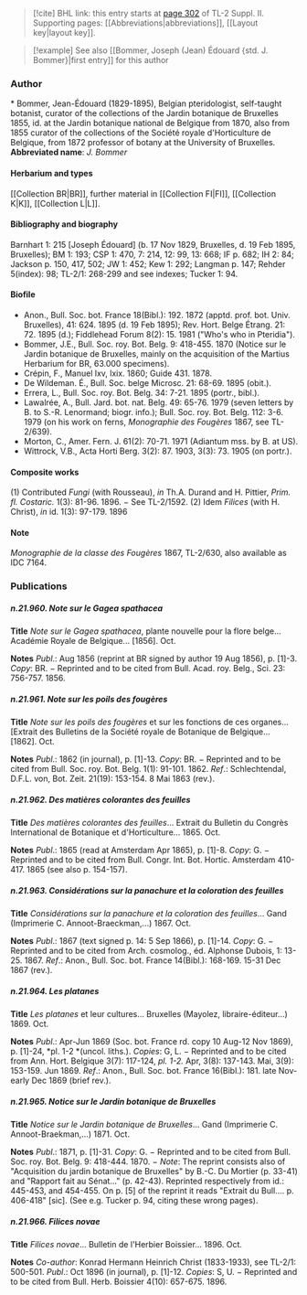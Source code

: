 > [!cite] BHL link: this entry starts at [page 302](https://www.biodiversitylibrary.org/page/33265499) of TL-2 Suppl. II.
> Supporting pages: [[Abbreviations|abbreviations]], [[Layout key|layout key]].

> [!example] See also [[Bommer, Joseph (Jean) Édouard {std. J. Bommer}|first entry]] for this author

### Author

\* Bommer, Jean-Édouard (1829-1895), Belgian pteridologist, self-taught botanist, curator of the collections of the Jardin botanique de Bruxelles 1855, id. at the Jardin botanique national de Belgique from 1870, also from 1855 curator of the collections of the Société royale d'Horticulture de Belgique, from 1872 professor of botany at the University of Bruxelles. 
**Abbreviated name**: *J. Bommer*

#### Herbarium and types

[[Collection BR|BR]], further material in [[Collection FI|FI]], [[Collection K|K]], [[Collection L|L]].

#### Bibliography and biography

Barnhart 1: 215 \[Joseph Édouard\] (b. 17 Nov 1829, Bruxelles, d. 19 Feb 1895, Bruxelles); BM 1: 193; CSP 1: 470, 7: 214, 12: 99, 13: 668; IF p. 682; IH 2: 84; Jackson p. 150, 417, 502; JW 1: 452; Kew 1: 292; Langman p. 147; Rehder 5(index): 98; TL-2/1: 268-299 and see indexes; Tucker 1: 94.

#### Biofile

- Anon., Bull. Soc. bot. France 18(Bibl.): 192. 1872 (apptd. prof. bot. Univ. Bruxelles), 41: 624. 1895 (d. 19 Feb 1895); Rev. Hort. Belge Étrang. 21: 72. 1895 (d.); Fiddlehead Forum 8(2): 15. 1981 ("Who's who in Pteridia").
- Bommer, J.E., Bull. Soc. roy. Bot. Belg. 9: 418-455. 1870 (Notice sur le Jardin botanique de Bruxelles, mainly on the acquisition of the Martius Herbarium for BR, 63.000 specimens).
- Crépin, F., Manuel lxv, lxix. 1860; Guide 431. 1878.
- De Wildeman. É., Bull. Soc. belge Microsc. 21: 68-69. 1895 (obit.).
- Errera, L., Bull. Soc. roy. Bot. Belg. 34: 7-21. 1895 (portr., bibl.).
- Lawalrée, A., Bull. Jard. bot. nat. Belg. 49: 65-76. 1979 (seven letters by B. to S.-R. Lenormand; biogr. info.); Bull. Soc. roy. Bot. Belg. 112: 3-6. 1979 (on his work on ferns, *Monographie des Fougères* 1867, see TL-2/639).
- Morton, C., Amer. Fern. J. 61(2): 70-71. 1971 (Adiantum mss. by B. at US).
- Wittrock, V.B., Acta Horti Berg. 3(2): 87. 1903, 3(3): 73. 1905 (on portr.).

#### Composite works

(1) Contributed *Fungi* (with Rousseau), *in* Th.A. Durand and H. Pittier, *Prim. fl. Costaric.* 1(3): 81-96. 1896. − See TL-2/1592.
(2) Idem *Filices* (with H. Christ), *in* id. 1(3): 97-179. 1896

#### Note

*Monographie de la classe des Fougères* 1867, TL-2/630, also available as IDC 7164.

### Publications

##### n.21.960. Note sur le Gagea spathacea

**Title**
*Note sur le Gagea spathacea*, plante nouvelle pour la flore belge... Académie Royale de Belgique... \[1856\]. Oct.

**Notes**
*Publ*.: Aug 1856 (reprint at BR signed by author 19 Aug 1856), p. \[1\]-3. *Copy*: BR. − Reprinted and to be cited from Bull. Acad. roy. Belg., Sci. 23: 756-757. 1856.

##### n.21.961. Note sur les poils des fougères

**Title**
*Note sur les poils des fougères* et sur les fonctions de ces organes... \[Extrait des Bulletins de la Société royale de Botanique de Belgique... \[1862\]. Oct.

**Notes**
*Publ*.: 1862 (in journal), p. \[1\]-13. *Copy*: BR. − Reprinted and to be cited from Bull. Soc. roy. Bot. Belg. 1(1): 91-101. 1862.
*Ref*.: Schlechtendal, D.F.L. von, Bot. Zeit. 21(19): 153-154. 8 Mai 1863 (rev.).

##### n.21.962. Des matières colorantes des feuilles

**Title**
*Des matières colorantes des feuilles*... Extrait du Bulletin du Congrès International de Botanique et d'Horticulture... 1865. Oct.

**Notes**
*Publ*.: 1865 (read at Amsterdam Apr 1865), p. \[1\]-8. *Copy*: G. − Reprinted and to be cited from Bull. Congr. Int. Bot. Hortic. Amsterdam 410-417. 1865 (see also p. 154-157).

##### n.21.963. Considérations sur la panachure et la coloration des feuilles

**Title**
*Considérations sur la panachure et la coloration des feuilles*... Gand (Imprimerie C. Annoot-Braeckman,...) 1867. Oct.

**Notes**
*Publ*.: 1867 (text signed p. 14: 5 Sep 1866), p. \[1\]-14. *Copy*: G. − Reprinted and to be cited from Arch. cosmolog., éd. Alphonse Dubois, 1: 13-25. 1867.
*Ref*.: Anon., Bull. Soc. bot. France 14(Bibl.): 168-169. 15-31 Dec 1867 (rev.).

##### n.21.964. Les platanes

**Title**
*Les platanes* et leur cultures... Bruxelles (Mayolez, libraire-éditeur...) 1869. Oct.

**Notes**
*Publ*.: Apr-Jun 1869 (Soc. bot. France rd. copy 10 Aug-12 Nov 1869), p. \[1\]-24, *pl. 1-2 *(uncol. liths.). *Copies*: G, L. − Reprinted and to be cited from Ann. Hort. Belgique 3(7): 117-124, *pl. 1-2.* Apr, 3(8): 137-143. Mai, 3(9): 153-159. Jun 1869.
*Ref*.: Anon., Bull. Soc. bot. France 16(Bibl.): 181. late Nov-early Dec 1869 (brief rev.).

##### n.21.965. Notice sur le Jardin botanique de Bruxelles

**Title**
*Notice sur le Jardin botanique de Bruxelles*... Gand (Imprimerie C. Annoot-Braekman,...) 1871. Oct.

**Notes**
*Publ*.: 1871, p. \[1\]-31. *Copy*: G. − Reprinted and to be cited from Bull. Soc. roy. Bot. Belg. 9: 418-444. 1870. − *Note*: The reprint consists also of "Acquisition du jardin botanique de Bruxelles" by B.-C. Du Mortier (p. 33-41) and "Rapport fait au Sénat..." (p. 42-43). Reprinted respectively from id.: 445-453, and 454-455. On p. \[5\] of the reprint it reads "Extrait du Bull.... p. 406-418" \[sic\]. (See e.g. Tucker p. 94, citing these wrong pages).

##### n.21.966. Filices novae

**Title**
*Filices novae*... Bulletin de l'Herbier Boissier... 1896. Oct.

**Notes**
*Co-author*: Konrad Hermann Heinrich Christ (1833-1933), see TL-2/1: 500-501.
*Publ*.: Oct 1896 (in journal), p. \[1\]-12. *Copies*: S, U. − Reprinted and to be cited from Bull. Herb. Boissier 4(10): 657-675. 1896.

